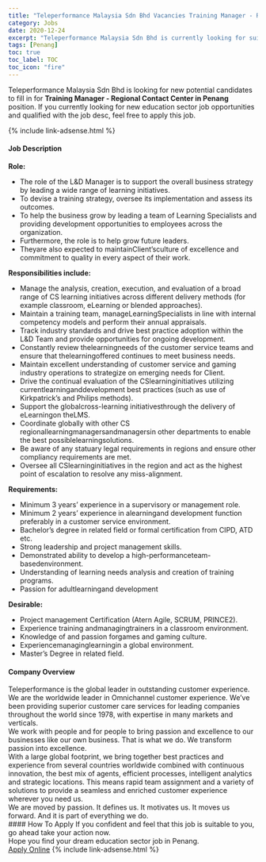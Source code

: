 ```yaml
---
title: "Teleperformance Malaysia Sdn Bhd Vacancies Training Manager - Regional Contact Center in Penang" 
category: Jobs 
date: 2020-12-24 
excerpt: "Teleperformance Malaysia Sdn Bhd is currently looking for suitable person to fill in the Training Manager - Regional Contact Center in Penang which positioned at Penang" 
tags: [Penang] 
toc: true 
toc_label: TOC 
toc_icon: "fire" 
--- 
```


<p>Teleperformance Malaysia Sdn Bhd is looking for new potential candidates to fill in for <b>Training Manager - Regional Contact Center in Penang</b> position. If you currently looking for new education sector job opportunities and qualified with the job desc, feel free to apply this job.
</p>{% include link-adsense.html %} 
 <div><div><div><h4>Job Description</h4></div></div><div><div><span><div><div><div><strong>Role:</strong></div><ul><li>The role of the L&amp;D Manager is to support the overall business strategy by leading a wide range of learning initiatives.</li><li>To devise a training strategy, oversee its implementation and assess its outcomes.</li><li>To help the business grow by leading a team of Learning Specialists and providing development opportunities to employees across the organization.</li><li>Furthermore, the role is to help grow future leaders.</li><li>Theyare also expected to maintainClient&#8217;sculture of excellence and commitment to quality in every aspect of their work.</li></ul><div><strong>Responsibilities include:</strong></div><ul><li>Manage the analysis, creation, execution, and evaluation of a broad range of CS learning initiatives across different delivery methods (for example classroom, eLearning or blended approaches).</li><li>Maintain a training team, manageLearningSpecialists in line with internal competency models and perform their annual appraisals.</li><li>Track industry standards and drive best practice adoption within the L&amp;D Team and provide opportunities for ongoing development.</li><li>Constantly review thelearningneeds of the customer service teams and ensure that thelearningoffered continues to meet business needs.</li><li>Maintain excellent understanding of customer service and gaming industry operations to strategize on emerging needs for Client.</li><li>Drive the continual evaluation of the CSlearninginitiatives utilizing currentlearninganddevelopment best practices (such as use of Kirkpatrick&#8217;s and Philips methods).</li><li>Support the globalcross-learning initiativesthrough the delivery of eLearningon theLMS.</li><li>Coordinate globally with other CS regionallearningmanagersandmanagersin other departments to enable the best possiblelearningsolutions.</li><li>Be aware of any statuary legal requirements in regions and ensure other compliancy requirements are met.</li><li>Oversee all CSlearninginitiatives in the region and act as the highest point of escalation to resolve any miss-alignment.</li></ul><div><strong>Requirements:</strong></div><ul><li>Minimum 3 years&#8217; experience in a supervisory or management role.</li><li>Minimum 2 years&#8217; experience in alearningand development function preferably in a customer service environment.</li><li>Bachelor&#8217;s degree in related field or formal certification from CIPD, ATD etc.</li><li>Strong leadership and project management skills.</li><li>Demonstrated ability to develop a high-performanceteam-basedenvironment.</li><li>Understanding of learning needs analysis and creation of training programs.</li><li>Passion for adultlearningand development</li></ul><div><strong>Desirable:</strong></div><ul><li>Project management Certification (Atern Agile, SCRUM, PRINCE2).</li><li>Experience training andmanagingtrainers in a classroom environment.</li><li>Knowledge of and passion forgames and gaming culture.</li><li>Experiencemanaginglearningin a global environment.</li><li>Master&#8217;s Degree in related field.</li></ul></div></div></span></div></div></div> 
<div><div><div><h4>Company Overview</h4></div></div><div><div><span><div><div>
<div>
		Teleperformance is the global leader in outstanding customer experience.</div>
<div>
		We are the worldwide leader in Omnichannel customer experience. We&#8217;ve been providing superior customer care services for leading companies throughout the world since 1978, with expertise in many markets and verticals.</div>
<div>
		We work with people and for people to bring passion and excellence to our businesses like our own business. That is what we do. We transform passion into excellence.</div>
<div>
		With a large global footprint, we bring together best practices and experience from several countries worldwide combined with continuous innovation, the best mix of agents, efficient processes, intelligent analytics and strategic locations. This means rapid team assignment and a variety of solutions to provide a seamless and enriched customer experience wherever you need us.</div>
<div>
		We are moved by passion. It defines us. It motivates us. It moves us forward. And it is part of everything we do.</div>
</div></div></span></div></div></div> 
#### How To Apply 
If you confident and feel that this job is suitable to you, go ahead take your action now. <br/> 
Hope you find your dream education sector job in Penang. <br/> 
<a href="https://www.jobstreet.com.my/en/job/training-manager-regional-contact-center-in-penang-4449699?jobId=jobstreet-my-job-4449699&sectionRank=26&token=0~5eaa494b-1720-4b23-8b84-50f5194e8046&fr=SRP%20View%20In%20New%20Ta" class="btn btn--info" target="_blank" rel="nofollow noopenner">Apply Online</a> 
{% include link-adsense.html %} 
